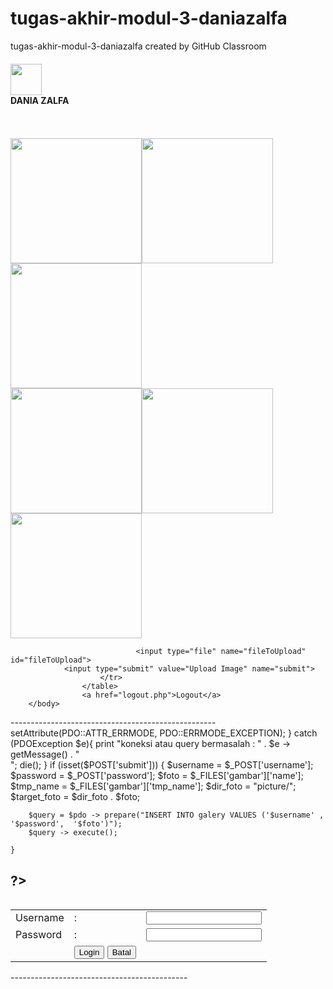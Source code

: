# tugas-akhir-modul-3-daniazalfa
tugas-akhir-modul-3-daniazalfa created by GitHub Classroom
<?php
session_start();
if(isset($_SESSION["username"]) && isset($_SESSION["password"])) {
}
?>
<!DOCTYPE html>
<html>
<head>
	<title></title>
</head>
<body>
		<form action="koneksi.php" method="POST" enctype="multipart/form-data">
			<table>
				<tr>
			<h4><img src="picture/4.png" height="50" width="50"><br>DANIA ZALFA </h4><br><br>
				<tr>
					<img alt="" src="picture/1.jpg" height="200" width="210" />
					<img alt="" src="picture/2.jpg" height="200" width="210" />
					<img alt="" src="picture/3.jpg" height="200" width="210" /><br>
					<img alt="" src="picture/2.jpg" height="200" width="210" />
					<img alt="" src="picture/1.jpg" height="200" width="210" />
					<img alt="" src="picture/3.jpg" height="200" width="210" />
				</tr>
						<tr><br>

								<input type="file" name="fileToUpload" id="fileToUpload">
                <input type="submit" value="Upload Image" name="submit">
						</tr>
					</table>
					<a href="logout.php">Logout</a>
		</body>
</html>
</form>
---------------------------------------------------
<?php
 $host = "localhost";
 $user = "root";
 $pass = "";
 $db = "ta3";
 $conn = mysqli_connect($host,$user,$pass, $db);
 ord("koneksi gagal") ;
 try{
 	$pdo = new PDO("mysql:host={$host}; dbname={$db};", $user,$pass);
 	$pdo -> setAttribute(PDO::ATTR_ERRMODE, PDO::ERRMODE_EXCEPTION);
 }
 catch (PDOException $e){
 	print "koneksi atau query bermasalah : " . $e -> getMessage() . "<br>";
 	die();
 }
 	if (isset($POST['submit'])) {
 		$username = $_POST['username'];
 		$password = $_POST['password'];
 		$foto = $_FILES['gambar']['name'];
 		$tmp_name = $_FILES['gambar']['tmp_name'];
 		$dir_foto = "picture/";
 		$target_foto = $dir_foto . $foto;

	 	$query = $pdo -> prepare("INSERT INTO galery VALUES ('$username' , '$password',  '$foto')");
	 	$query -> execute();

 	}
?>
--------------------------------------------
<!DOCTYPE html>
<html>
<head>
	<title></title>
</head>
<body>
	<form action="form.php" method="POST">
	<table>
		<tr>
			<td>Username</td>
			<td>:</td>
			<td><input type="text" name="username"></td>
		</tr>
		<tr>
			<td>Password</td>
			<td>:</td>
			<td><input type="password" name="password"></td>
		</tr>
		<tr>
			<td></td>
			<td><input type="submit" name="login" value="Login" class="form.php"> <input type="reset" value="Batal"></td>
		</tr>
	</table>
</form>
--------------------------------------------
<?php 
session_start();
session_destroy();
header("Location: login.php");
?>

